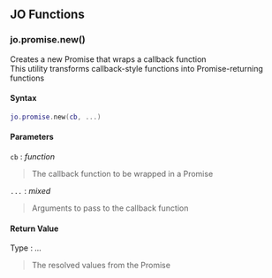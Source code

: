 
## JO Functions

### jo.promise.new()

<!-- @include: ./slots/headers.md#shared|jo.promise.new -->

Creates a new Promise that wraps a callback function <br>
This utility transforms callback-style functions into Promise-returning functions <br>

<!-- @include: ./slots/descriptions.md#shared|jo.promise.new -->

#### Syntax

```lua
jo.promise.new(cb, ...)

```

#### Parameters

`cb` : _function_
> The callback function to be wrapped in a Promise
>

`...` : _mixed_
> Arguments to pass to the callback function
>

#### Return Value

Type : _..._

> The resolved values from the Promise

<!-- @include: ./slots/examples.md#shared|jo.promise.new -->

<!-- @include: ./slots/footers.md#shared|jo.promise.new -->

